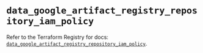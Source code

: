 # `data_google_artifact_registry_repository_iam_policy`

Refer to the Terraform Registry for docs: [`data_google_artifact_registry_repository_iam_policy`](https://registry.terraform.io/providers/hashicorp/google/5.33.0/docs/data-sources/artifact_registry_repository_iam_policy).
